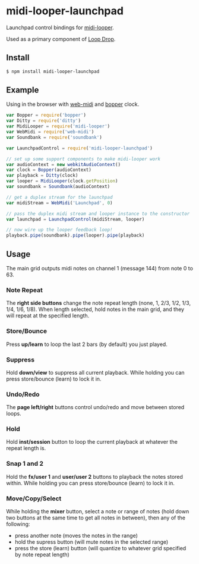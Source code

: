 midi-looper-launchpad
===

Launchpad control bindings for [midi-looper](https://github.com/mmckegg/midi-looper).

Used as a primary component of [Loop Drop](https://github.com/mmckegg/loop-drop-app).

## Install

```bash
$ npm install midi-looper-launchpad
```

## Example

Using in the browser with [web-midi](https://github.com/mmckegg/midi-looper-launchpad) and [bopper](https://github.com/mmckegg/bopper) clock.

```js
var Bopper = require('bopper')
var Ditty = require('ditty')
var MidiLooper = require('midi-looper')
var WebMidi = require('web-midi')
var Soundbank = require('soundbank')

var LaunchpadControl = require('midi-looper-launchpad')

// set up some support components to make midi-looper work
var audioContext = new webkitAudioContext()
var clock = Bopper(audioContext)
var playback = Ditty(clock)
var looper = MidiLooper(clock.getPosition)
var soundbank = Soundbank(audioContext)

// get a duplex stream for the launchpad
var midiStream = WebMidi('Launchpad', 0)

// pass the duplex midi stream and looper instance to the constructor
var launchpad = LaunchpadControl(midiStream, looper)

// now wire up the looper feedback loop!
playback.pipe(soundbank).pipe(looper).pipe(playback)
```

## Usage

The main grid outputs midi notes on channel 1 (message 144) from note 0 to 63. 

### Note Repeat

The **right side buttons** change the note repeat length (none, 1, 2/3, 1/2, 1/3, 1/4, 1/6, 1/8). When length selected, hold notes in the main grid, and they will repeat at the specified length.

### Store/Bounce

Press **up/learn** to loop the last 2 bars (by default) you just played.

### Suppress

Hold **down/view** to suppress all current playback. While holding you can press store/bounce (learn) to lock it in.

### Undo/Redo

The **page left/right** buttons control undo/redo and move between stored loops.

### Hold

Hold **inst/session** button to loop the current playback at whatever the repeat length is.

### Snap 1 and 2

Hold the **fx/user 1** and **user/user 2** buttons to playback the notes stored within. While holding you can press store/bounce (learn) to lock it in.

### Move/Copy/Select

While holding the **mixer** button, select a note or range of notes (hold down two buttons at the same time to get all notes in between), then any of the following:
  - press another note (moves the notes in the range)
  - hold the supress button (will mute notes in the selected range)
  - press the store (learn) button (will quantize to whatever grid specified by note repeat length)
